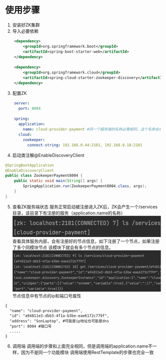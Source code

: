 # 使用步骤
1. 安装好ZK集群
2. 导入必要依赖
```xml
    <dependency>
        <groupId>org.springframework.boot</groupId>
        <artifactId>spring-boot-starter-web</artifactId>
    </dependency>
    
    <dependency>
        <groupId>org.springframework.cloud</groupId>
        <artifactId>spring-cloud-starter-zookeeper-discovery</artifactId>
    </dependency>
```
3. 配置ZK
```yaml
    server:
      port: 8004

    spring:
      application:
        name: cloud-provider-payment #同一个服务端的名称必需相同，这个名称会在ZK的/services目录注册
      cloud:
        zookeeper:
          connect-string: 192.168.0.44:2181, 192.168.0.18:2181
```
4. 启动类注解@EnableDiscoveryClient
```java
@SpringBootApplication
@EnableDiscoveryClient
public class ZookeeperPayment8004 {
    public static void main(String[] args) {
        SpringApplication.run(ZookeeperPayment8004.class, args);
    }
}
```
5. 查看ZK服务端状态
服务正常启动被注册进入ZK后，ZK会产生一个/services目录，该目录下有注册的服务（application.name的名称）
![/services](1.png)
查看具体服务内部，会有注册好的节点信息，如下注册了一个节点，如果注册了多个同模块节点
该模块下就会有多个节点的信息。
![/services/模块](2.png)
节点信息中有节点的ip和端口号属性
```text
{
  "name": "cloud-provider-payment",
  "id": "a94811e3-dbb3-4f1a-b3be-eae6172c779f",
  "address": "SonLaptop", #可能是ip地址也可能是dns
  "port": 8004 #端口号
  .....
}
```
6. 调用端
调用端的步骤和上面完全相同，但是调用端的application.name不一样，因为不是同一个功能模块
调用端使用RestTemplate的步骤也完全一致